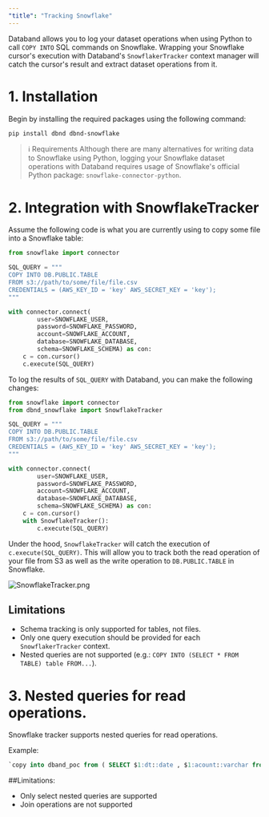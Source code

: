 ```yaml
---
"title": "Tracking Snowflake"
---
```

Databand allows you to log your dataset operations when using Python to call `COPY INTO` SQL commands on Snowflake. Wrapping your Snowflake cursor's execution with Databand's `SnowflakerTracker` context manager will catch the cursor's result and extract dataset operations from it.

# 1. Installation

Begin by installing the required packages using the following command:
```bash
pip install dbnd dbnd-snowflake
```

> ℹ️ Requirements
> Although there are many alternatives for writing data to Snowflake using Python, logging your Snowflake dataset operations with Databand requires usage of Snowflake's official Python package: `snowflake-connector-python`.

# 2. Integration with SnowflakeTracker

Assume the following code is what you are currently using to copy some file into a Snowflake table:


```python
from snowflake import connector

SQL_QUERY = """
COPY INTO DB.PUBLIC.TABLE
FROM s3://path/to/some/file/file.csv
CREDENTIALS = (AWS_KEY_ID = 'key' AWS_SECRET_KEY = 'key');
"""

with connector.connect(
        user=SNOWFLAKE_USER,
        password=SNOWFLAKE_PASSWORD,
        account=SNOWFLAKE_ACCOUNT,
        database=SNOWFLAKE_DATABASE,
        schema=SNOWFLAKE_SCHEMA) as con:
    c = con.cursor()
    c.execute(SQL_QUERY)
```


To log the results of `SQL_QUERY` with Databand, you can make the following changes:

```python
from snowflake import connector
from dbnd_snowflake import SnowflakeTracker

SQL_QUERY = """
COPY INTO DB.PUBLIC.TABLE
FROM s3://path/to/some/file/file.csv
CREDENTIALS = (AWS_KEY_ID = 'key' AWS_SECRET_KEY = 'key');
"""

with connector.connect(
        user=SNOWFLAKE_USER,
        password=SNOWFLAKE_PASSWORD,
        account=SNOWFLAKE_ACCOUNT,
        database=SNOWFLAKE_DATABASE,
        schema=SNOWFLAKE_SCHEMA) as con:
    c = con.cursor()
    with SnowflakeTracker():
        c.execute(SQL_QUERY)
```

Under the hood, `SnowflakeTracker` will catch the execution of `c.execute(SQL_QUERY)`. This will allow you to track both the read operation of your file from S3 as well as the write operation to `DB.PUBLIC.TABLE` in Snowflake.

![SnowflakeTracker.png](https://files.readme.io/9194509-SnowflakeTracker.png)


## Limitations

- Schema tracking is only supported for tables, not files.
- Only one query execution should be provided for each `SnowflakerTracker` context.
- Nested queries are not supported (e.g.: `COPY INTO (SELECT * FROM TABLE) table FROM...`).


# 3. Nested queries for read operations.

Snowflake tracker supports nested queries for read operations.

Example:
```sql
`copy into dband_poc from ( SELECT $1:dt::date , $1:acount::varchar from @dband_poc/dt=20220316/);`

```

##Limitations:

- Only select nested queries are supported
- Join operations are not supported